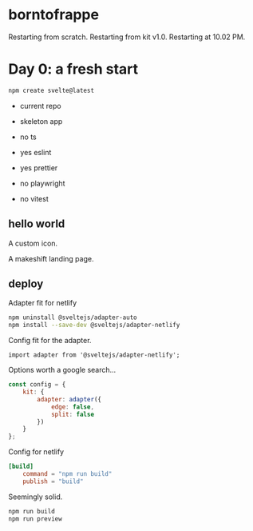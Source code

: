 # borntofrappe

Restarting from scratch. Restarting from kit v1.0. Restarting at 10.02 PM.

# Day 0: a fresh start

```bash
npm create svelte@latest
```

- current repo

- skeleton app

- no ts

- yes eslint

- yes prettier

- no playwright

- no vitest

## hello world

A custom icon.

A makeshift landing page.

## deploy <!-- fingers crossed -->

Adapter fit for netlify

```bash
npm uninstall @sveltejs/adapter-auto
npm install --save-dev @sveltejs/adapter-netlify
```

Config fit for the adapter.

```
import adapter from '@sveltejs/adapter-netlify';
```

Options worth a google search...

```js
const config = {
	kit: {
		adapter: adapter({
			edge: false,
			split: false
		})
	}
};
```

Config for netlify

```toml
[build]
    command = "npm run build"
    publish = "build"
```

Seemingly solid.

```bash
npm run build
npm run preview
```
